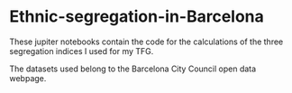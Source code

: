 # Ethnic-segregation-in-Barcelona
These jupiter notebooks contain the code for the calculations of the three segregation indices I used for my TFG.

The datasets used belong to the Barcelona City Council open data webpage. 
